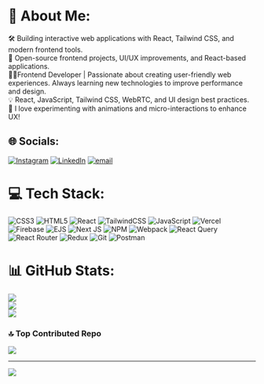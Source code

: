 # 💫 About Me:
🛠 Building interactive web applications with React, Tailwind CSS, and modern frontend tools.<br>🤝 Open-source frontend projects, UI/UX improvements, and React-based applications.<br>👨‍💻Frontend Developer | Passionate about creating user-friendly web experiences. Always learning new technologies to improve performance and design.<br>💡 React, JavaScript, Tailwind CSS, WebRTC, and UI design best practices.<br>🎨 I love experimenting with animations and micro-interactions to enhance UX!


## 🌐 Socials:
[![Instagram](https://img.shields.io/badge/Instagram-%23E4405F.svg?logo=Instagram&logoColor=white)](https://instagram.com/ronnny@18) [![LinkedIn](https://img.shields.io/badge/LinkedIn-%230077B5.svg?logo=linkedin&logoColor=white)](https://linkedin.com/in/devloper-ronny) [![email](https://img.shields.io/badge/Email-D14836?logo=gmail&logoColor=white)](mailto:work.roshan45@gmail.com) 

# 💻 Tech Stack:
![CSS3](https://img.shields.io/badge/css3-%231572B6.svg?style=for-the-badge&logo=css3&logoColor=white) ![HTML5](https://img.shields.io/badge/html5-%23E34F26.svg?style=for-the-badge&logo=html5&logoColor=white) ![React](https://img.shields.io/badge/react-%2320232a.svg?style=for-the-badge&logo=react&logoColor=%2361DAFB) ![TailwindCSS](https://img.shields.io/badge/tailwindcss-%2338B2AC.svg?style=for-the-badge&logo=tailwind-css&logoColor=white)  ![JavaScript](https://img.shields.io/badge/javascript-%23323330.svg?style=for-the-badge&logo=javascript&logoColor=%23F7DF1E) ![Vercel](https://img.shields.io/badge/vercel-%23000000.svg?style=for-the-badge&logo=vercel&logoColor=white) ![Firebase](https://img.shields.io/badge/firebase-%23039BE5.svg?style=for-the-badge&logo=firebase) ![EJS](https://img.shields.io/badge/ejs-%23B4CA65.svg?style=for-the-badge&logo=ejs&logoColor=black) ![Next JS](https://img.shields.io/badge/Next-black?style=for-the-badge&logo=next.js&logoColor=white) ![NPM](https://img.shields.io/badge/NPM-%23CB3837.svg?style=for-the-badge&logo=npm&logoColor=white) ![Webpack](https://img.shields.io/badge/webpack-%238DD6F9.svg?style=for-the-badge&logo=webpack&logoColor=black) ![React Query](https://img.shields.io/badge/-React%20Query-FF4154?style=for-the-badge&logo=react%20query&logoColor=white) ![React Router](https://img.shields.io/badge/React_Router-CA4245?style=for-the-badge&logo=react-router&logoColor=white) ![Redux](https://img.shields.io/badge/redux-%23593d88.svg?style=for-the-badge&logo=redux&logoColor=white) ![Git](https://img.shields.io/badge/git-%23F05033.svg?style=for-the-badge&logo=git&logoColor=white) ![Postman](https://img.shields.io/badge/Postman-FF6C37?style=for-the-badge&logo=postman&logoColor=white)
# 📊 GitHub Stats:
![](https://github-readme-stats.vercel.app/api?username=devloper-ronny&theme=dark&hide_border=false&include_all_commits=false&count_private=false)<br/>
![](https://nirzak-streak-stats.vercel.app/?user=devloper-ronny&theme=dark&hide_border=false)<br/>
![](https://github-readme-stats.vercel.app/api/top-langs/?username=devloper-ronny&theme=dark&hide_border=false&include_all_commits=false&count_private=false&layout=compact)

### 🔝 Top Contributed Repo
![](https://github-contributor-stats.vercel.app/api?username=devloper-ronny&limit=5&theme=dark&combine_all_yearly_contributions=true)

---
[![](https://visitcount.itsvg.in/api?id=devloper-ronny&icon=0&color=0)](https://visitcount.itsvg.in)

<!-- Proudly created with GPRM ( https://gprm.itsvg.in ) -->
